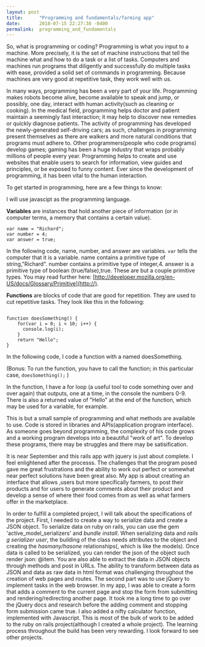 ```yaml
---
layout: post
title:      "Programming and fundamentals/farming app"
date:       2018-07-15 22:27:38 -0400
permalink:  programming_and_fundamentals
---
```


So, what is programming or coding? Programming is what you input to a machine. More precisely, it is the set of machine instructions that tell the machine what and how to do a task or a list of tasks. Computers and machines run programs that diligently and successfully do multiple tasks with ease, provided a solid set of commands in programming. Because machines are very good at repetitive task, they work well with us. 

In many ways, programming has been a very part of your life. Programming makes robots become alive, become available to speak and jump, or possibly, one day, interact with human activity(such as cleaning or cooking). In the medical field, programming helps doctor and patient maintain a seemingly fast interaction; it may help to discover new remedies or quickly diagnose patients. The activity of programming has developed the newly-generated self-driving cars; as such, challenges in programming present themselves as there are walkers and more natural conditions that programs must adhere to. Other programmers(people who code programs) develop games; gaming has been a huge industry that wraps probably millions of people every year. Programming helps to create and use websites that enable users  to search for information, view guides and principles, or be exposed to funny content. Ever since the development of programming, it has been vital to the human interaction.


To get started in programming, here are a few things to know:

I will use javascipt as the programming language.

**Variables** are instances that hold another piece of information (or in computer terms, a memory that contains a certain value).
```
var name = "Richard";
var number = 4;
var answer = true;
```
In the following code, name, number, and answer are variables. `var` tells the computer that it is a variable. name contains a primitive type of string,"Richard". number contains a primitive type of integer,4. answer is a primitive type of boolean (true/false),true. These are but a couple primitive types. You may read further here:
[http://developer.mozilla.org/en-US/docs/Glossary/Primitive](http://).

**Functions** are blocks of code that are good for repetition. They are used to cut repetitive tasks. They look like this in the following:
```

function doesSomething() {
	for(var i = 0; i < 10; i++) {
	  console.log(i);
	}
	return "Hello";
}
```

In the following code, I code a function with a named doesSomething.

(Bonus: To run the function, you have to call the function; in this particular case, 
`doesSomething();` )

In the function, I have a for loop (a useful tool to code something over and over again) that outputs, one at a time,  in the console the numbers 0-9. There is also a returned value of "Hello" at the end of the function, which may be used for a  variable, for example.

This is but a small sample of programming and what methods are available to use. Code is stored in libraries and APIs(application program interface). As someone goes beyond programming, the complexity of his code grows and a working program develops into a beautiful "work of art".  To develop these programs, there may be struggles and there may be satisification.


It is near September and this rails app with jquery is just about complete. I feel enlightened after the processs. The challenges that the program posed gave me great frustrations and the ability to work out perfect or somewhat near perfect solutions have been great also. My app is about creating an interface that allows ,users but more specifically farmers, to post their products and for users to generate comments about their product and develop a sense of where their food comes from as well as what farmers offer in the marketplace.


In order to fulfill a completed project, I will talk about the specifications of the project. First, I needed to create a way to serialize data and create a JSON object. To serialize data on ruby on rails, you can use the gem 'active_model_serializers' and *bundle install*. When serializing data and *rails g serializer user*, the building of the  class needs attributes to the object and creating the *hasmany/hasone* relationships(, which is like the models). Once data is called to be serialized, you can render the json of the object such render json: @item. You are also able to extract the data in JSON objects through methods and post in URLs. The ability to transform between data as JSON and data as raw data in html format was challenging throughout the creation of web pages and routes. The second part was to use jQuery to implement tasks in the web browser. In my app, I was able to create a form that adds a comment to the current page and stop the form from submitting and rendering/redirecting another page. It took me a long time to go over the jQuery docs and research before the adding comment and stopping form submission came true. I also added a nifty calculator function, implemented with Javascript.
This is most of the bulk of work to be added to the ruby on rails project(although I created a whole project). The learning process throughout the build has been very rewarding. I look forward to see other projects.

